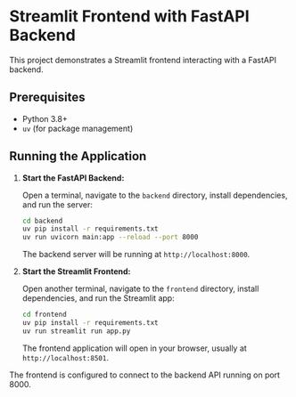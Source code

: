 # Streamlit Frontend with FastAPI Backend

This project demonstrates a Streamlit frontend interacting with a FastAPI backend.

## Prerequisites

- Python 3.8+
- `uv` (for package management)

## Running the Application

1.  **Start the FastAPI Backend:**

    Open a terminal, navigate to the `backend` directory, install dependencies, and run the server:
    ```bash
    cd backend
    uv pip install -r requirements.txt
    uv run uvicorn main:app --reload --port 8000
    ```
    The backend server will be running at `http://localhost:8000`.

2.  **Start the Streamlit Frontend:**

    Open another terminal, navigate to the `frontend` directory, install dependencies, and run the Streamlit app:
    ```bash
    cd frontend
    uv pip install -r requirements.txt
    uv run streamlit run app.py
    ```
    The frontend application will open in your browser, usually at `http://localhost:8501`.

The frontend is configured to connect to the backend API running on port 8000.
